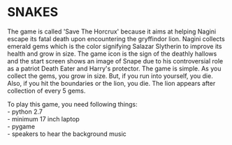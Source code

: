 # SNAKES
The game is called 'Save The Horcrux' because it aims at helping Nagini escape its fatal death upon encountering the gryffindor lion.
Nagini collects emerald gems which is the color signifying Salazar Slytherin to improve its health and grow in size.
The game icon is the sign of the deathly hallows and the start screen shows an image of Snape due to his controversial role as a patriot Death Eater and Harry's protector.
The game is simple.
As you collect the gems, you grow in size. But, if you run into yourself, you die. Also, if you hit the boundaries or the lion, you die.
The lion appears after collection of every 5 gems. 

To play this game, you need following things:<br />
    - python 2.7<br />
    - minimum 17 inch laptop<br />
    - pygame<br /> 
    - speakers to hear the background music<br />
    
